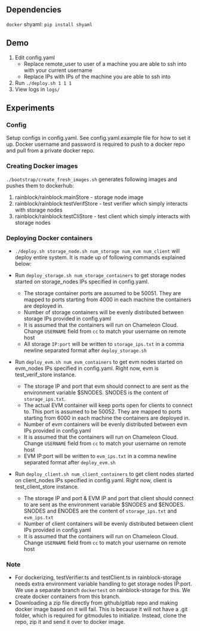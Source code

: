 ## Dependencies
`docker`
shyaml: `pip install shyaml`

## Demo
1. Edit config.yaml
	- Replace remote_user to user of a machine you are able to ssh into with your current username
	- Replace IPs with IPs of the machine you are able to ssh into
2. Run `./deploy.sh 1 1 1`
3. View logs in `logs/`


## Experiments
### Config
Setup configs in config.yaml. See config.yaml.example file for how to set it up. Docker username and password is required to push to a docker repo and pull from a private docker repo.

### Creating Docker images
`./bootstrap/create_fresh_images.sh` generates following images and pushes them to dockerhub:
1. rainblock/rainblock:mainStore - storage node image
2. rainblock/rainblock:testVerifStore - test verifier which simply interacts with storage nodes
3. rainblock/rainblock:testCliStore - test client which simply interacts with storage nodes

### Deploying Docker containers
* `./deploy.sh storage_node.sh num_storage num_evm num_client` will deploy entire system. It is made up of following commands explained below:

* Run `deploy_storage.sh num_storage_containers` to get storage nodes started on storage_nodes IPs specified in config.yaml.

	- The storage container ports are assumed to be 50051. They are mapped to ports starting from 4000 in each machine the containers are deployed in.
	- Number of storage containers will be evenly distributed between storage IPs provided in config.yaml
	- It is assumed that the containers will run on Chameleon Cloud. Change `USERNAME` field from `cc` to match your username on remote host
	- All storage `IP:port` will be written to `storage_ips.txt` in a comma newline separated format after `deploy_storage.sh`

* Run `deploy_evm.sh num_evm_containers` to get evm nodes started on evm_nodes IPs specified in config.yaml. Right now, evm is test_verif_store instance.

	- The storage IP and port that evm should connect to are sent as the environment variable $SNODES. SNODES is the content of `storage_ips.txt`.
	- The actual EVM container will keep ports open for clients to connect to. This port is assumed to be 50052. They are mapped to ports starting from 6000 in each machine the containers are deployed in.
	- Number of evm containers will be evenly distributed between evm IPs provided in config.yaml
	- It is assumed that the containers will run on Chameleon Cloud. Change `USERNAME` field from `cc` to match your username on remote host
	- EVM IP:port will be written to `evm_ips.txt` in a comma newline separated format after `deploy_evm.sh`

* Run `deploy_client.sh num_client_containers` to get client nodes started on client_nodes IPs specified in config.yaml. Right now, client is test_client_store instance.

	- The storage IP and port & EVM IP and port that client should connect to are sent as the environment variable $SNODES and $ENODES. SNODES and ENODES are the content of `storage_ips.txt` and `evm_ips.txt`
	- Number of client containers will be evenly distributed between client IPs provided in config.yaml
	- It is assumed that the containers will run on Chameleon Cloud. Change `USERNAME` field from `cc` to match your username on remote host


### Note
- For dockerizing, testVerifier.ts and testClient.ts in rainblock-storage needs extra environment variable handling to get storage nodes IP:port. We use a separate branch `dockertest` on rainblock-storage for this. We create docker containers from this branch.
- Downloading a zip file directly from github/gitlab repo and making docker image based on it will fail. This is because it will not have a .git folder, which is required for gitmodules to initialize. Instead, clone the repo, zip it and send it over to docker image.
